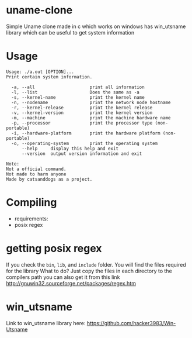 # uname-clone
Simple Uname clone made in c which works on windows has win_utsname library which can be useful to get system information
# Usage
```
Usage: ./a.out [OPTION]...
Print certain system information.

  -a, --all                     print all information
  -l, --list                    Does the same as -a
  -s, --kernel-name             print the kernel name
  -n, --nodename                print the network node hostname
  -r, --kernel-release          print the kernel release
  -v, --kernel-version          print the kernel version
  -m, --machine                 print the machine hardware name
  -p, --processor               print the processor type (non-portable)
  -i, --hardware-platform       print the hardware platform (non-portable)
  -o, --operating-system        print the operating system
      --help     display this help and exit
      --version  output version information and exit

Note:
Not a official command.
Not made to harm anyone
Made by catsanddogs as a project.
```
# Compiling
* requirements:
* posix regex
# getting posix regex
If you check the `bin`, `lib`, and `include` folder.
You will find the files required for the library
What to do?
Just copy the files in each directory to the compilers path
you can also get it from this link http://gnuwin32.sourceforge.net/packages/regex.htm
# win_utsname
Link to win_utsname library here: https://github.com/hacker3983/Win-Utsname
